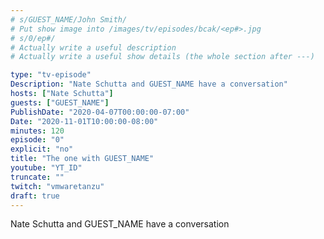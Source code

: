 ```yaml
---
# s/GUEST_NAME/John Smith/
# Put show image into /images/tv/episodes/bcak/<ep#>.jpg
# s/0/ep#/
# Actually write a useful description
# Actually write a useful show details (the whole section after ---)

type: "tv-episode"
Description: "Nate Schutta and GUEST_NAME have a conversation"
hosts: ["Nate Schutta"]
guests: ["GUEST_NAME"]
PublishDate: "2020-04-07T00:00:00-07:00"
Date: "2020-11-01T10:00:00-08:00"
minutes: 120
episode: "0"
explicit: "no"
title: "The one with GUEST_NAME"
youtube: "YT_ID"
truncate: ""
twitch: "vmwaretanzu"
draft: true
---
```


Nate Schutta and GUEST_NAME have a conversation
